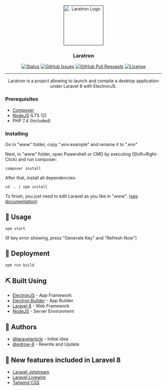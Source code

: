 <p align="center">
  <a href="" rel="noopener">
 <img width=128px height=128px src="https://i.ibb.co/P5kV9PC/laratron.png" alt="Laratron Logo"></a>
</p>

<h3 align="center">Laratron</h3>

<div align="center">

  [![Status](https://img.shields.io/badge/status-active-success.svg)]() 
  [![GitHub Issues](https://img.shields.io/github/issues/edrow-6/Laratron.svg)](https://github.com/edrow-6/Laratron/issues)
  [![GitHub Pull Requests](https://img.shields.io/github/issues-pr/edrow-6/Laratron.svg)](https://github.com/edrow-6/Laratron/pulls)
  [![License](https://img.shields.io/badge/license-MIT-blue.svg)](/LICENSE)

</div>

---

<p align="center"> Laratron is a project allowing to launch and compile a desktop application under Laravel 8 with ElectronJS.
    <br> 
</p>

### Prerequisites
- [Composer](https://getcomposer.org/)
- [NodeJS](https://nodejs.org/en/download/) (LTS 12)
- PHP 7.4 (Included)

### Installing
Go in "www" folder, copy ".env.example" and rename it to ".env"

Next, in "www" folder, open Powershell or CMD by executing (Shift+Right-Click) and run composer:
```
composer install
```
After that, install all dependencies:
```
cd .. | npm install
```
To finish, you just need to edit Laravel as you like in "www". ([see documentation](https://laravel.com/docs/8.x/configuration))

## 🧤 Usage <a name="usage"></a>
```
npm start
```
(If key error showing, press "Generate Key" and "Refresh Now")

## 🌊 Deployment <a name="deployment"></a>
```
npm run build
```

## ⛏️ Built Using <a name="built_using"></a>
- [ElectronJS](https://www.electronjs.org/) - App Framework
- [Electron Builder](https://expressjs.com/) - App Builder
- [Laravel 8](https://laravel.com/) - Web Framework
- [NodeJS](https://nodejs.org/en/) - Server Environment

## 👥 Authors <a name="authors"></a>
- [@laravelarticle](https://github.com/laravelarticle/laravel-electron) - Initial idea
- [@edrow-6](https://github.com/edrow-6) - Rewrite and Update

## 👑 New features included in Laravel 8 <a name="laravel_features"></a>
- [Laravel Jetstream](https://jetstream.laravel.com)
- [Laravel Livewire](https://laravel-livewire.com/)
- [Tailwind CSS](https://tailwindcss.com/)